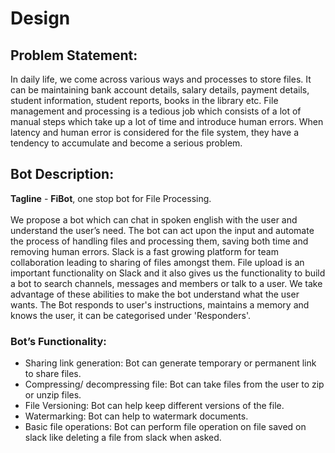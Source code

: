 # Design

## Problem Statement:
In daily life, we come across various ways and processes to store files. It can be maintaining bank account details, salary details, payment details, student information, student reports, books in the library etc. File management and processing is a tedious job which consists of a lot of manual steps which take up a lot of time and introduce human errors. When latency and human error is considered for the file system, they have a tendency to accumulate and become a serious problem.

## Bot Description:
**Tagline** - **FiBot**, one stop bot for File Processing.\
\
We propose a bot which can chat in spoken english with the user and understand the user’s need. The bot can act upon the input and automate the process of handling files and processing them, saving both time and removing human errors. Slack is a fast growing platform for team collaboration leading to sharing of files amongst them. File upload is an important functionality on Slack and it also gives us the functionality to build a bot to search channels, messages and members or talk to a user. We take advantage of these abilities to make the bot understand what the user wants. The Bot responds to user's instructions, maintains a memory and knows the user, it can be categorised under 'Responders'.

### Bot’s Functionality:
- Sharing link generation: Bot can generate temporary or permanent link to share files.
- Compressing/ decompressing file: Bot can take files from the user to zip or unzip files.
- File Versioning: Bot can help keep different versions of the file.
- Watermarking: Bot can help to watermark documents.
- Basic file operations: Bot can perform file operation on file saved on slack like deleting a file from slack when asked.
